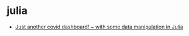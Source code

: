 # julia

- [Just another covid dashboard! ~ with some data manipulation in Julia](https://nbviewer.jupyter.org/github/NicJC/julia/blob/27bdb0599f447e7ef3521df3f4b5a0df08c0d3ca/NZ%20Coronavirus.ipynb)


